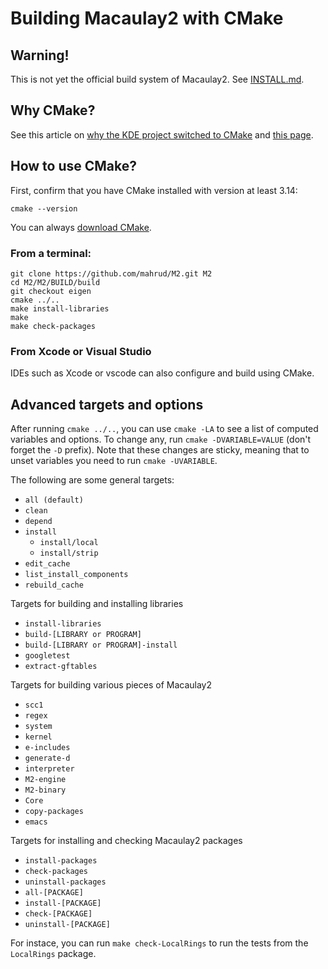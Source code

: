 Building Macaulay2 with CMake
=============================

## Warning! 
This is not yet the official build system of Macaulay2. See [INSTALL.md](INSTALL.md).

## Why CMake?
See this article on [why the KDE project switched to CMake](https://lwn.net/Articles/188693/) and
[this page](https://gitlab.kitware.com/cmake/community/-/wikis/doc/cmake/Really-Cool-CMake-Features).

## How to use CMake?

First, confirm that you have CMake installed with version at least 3.14:
```
cmake --version
```
You can always [download CMake](https://cmake.org/download/).

### From a terminal:
```
git clone https://github.com/mahrud/M2.git M2
cd M2/M2/BUILD/build
git checkout eigen
cmake ../..
make install-libraries
make
make check-packages
```

### From Xcode or Visual Studio
IDEs such as Xcode or vscode can also configure and build using CMake.

## Advanced targets and options
After running `cmake ../..`, you can use `cmake -LA` to see a list of computed variables and options.
To change any, run `cmake -DVARIABLE=VALUE` (don't forget the `-D` prefix). Note that these changes are
sticky, meaning that to unset variables you need to run `cmake -UVARIABLE`.

The following are some general targets:
- `all (default)`
- `clean`
- `depend`
- `install`
  - `install/local`
  - `install/strip`
- `edit_cache`
- `list_install_components`
- `rebuild_cache`

Targets for building and installing libraries
- `install-libraries`
- `build-[LIBRARY or PROGRAM]`
- `build-[LIBRARY or PROGRAM]-install`
- `googletest`
- `extract-gftables`

Targets for building various pieces of Macaulay2
- `scc1`
- `regex`
- `system`
- `kernel`
- `e-includes`
- `generate-d`
- `interpreter`
- `M2-engine`
- `M2-binary`
- `Core`
- `copy-packages`
- `emacs`

Targets for installing and checking Macaulay2 packages
- `install-packages`
- `check-packages`
- `uninstall-packages`
- `all-[PACKAGE]`
- `install-[PACKAGE]`
- `check-[PACKAGE]`
- `uninstall-[PACKAGE]`

For instace, you can run `make check-LocalRings` to run the tests from the `LocalRings` package.
